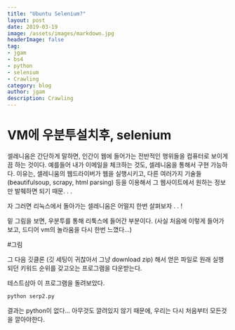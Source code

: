 ```yaml
---
title: "Ubuntu Selenium?"
layout: post
date: 2019-03-19
image: /assets/images/markdown.jpg
headerImage: false
tag:
- jgam
- bs4
- python
- selenium
- Crawling
category: blog
author: jgam
description: Crawling
---
```


# VM에 우분투설치후, selenium

셀레니움은 간단하게 말하면, 인간이 웹에 들어가는 전반적인 행위들을 컴퓨터로 보이게끔 하는 것이다. 예를들어 내가 이메일을 체크하는 것도, 셀레니움을 통해서 구현 가능하다. 이유는, 셀레니움의 웹드라이버가 웹을 실행시키고, 다른 여러가지 기술들 (beautifulsoup, scrapy, html parsing) 등을 이용해서 그 웹사이트에서 원하는 정보만 발췌하면 되기 때문. . .

자 그러면 리눅스에서 돌아가는 셀레니움은 어떨지 한번 살펴보자 . . !

밑 그림을 보면, 우분투를 통해 리툭스에 들어간 부분이다. (사실 처음에 이렇게 들어가보고, 드디어 vm의 놀라움을 다시 한번 느꼈다...)

#그림

그 다음 깃클론 (깃 세팅이 귀찮아서 그냥 download zip) 해서 얻은 파일로 원래 실행되던 키워드 순위를 갖고오는 프로그램을 다운받는다.

테스트삼아 이 프로그램을 돌려보았다.

```python
python serp2.py
```

결과는 python이 없다... 아무것도 깔려있지 않기 때문에, 우리는 다시 처음부터 모든것을 깔아야한다.